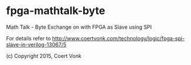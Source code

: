 # fpga-mathtalk-byte
Math Talk - Byte Exchange on with FPGA as Slave using SPI

For details refer to http://www.coertvonk.com/technology/logic/fpga-spi-slave-in-verilog-13067/5

(c) Copyright 2015, Coert Vonk

